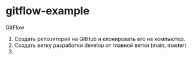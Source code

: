 # gitflow-example

GitFlow
1. Создать репозиторий на GitHub и клонировать его на компьютер.
2. Создать ветку разработки develop от главной ветки (main, master)
3. 